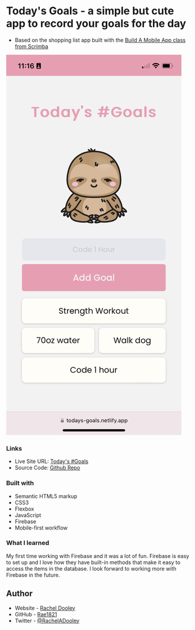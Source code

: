 # Today's Goals - a simple but cute app to record your goals for the day 


- Based on the shopping list app built with the [Build A Mobile App class from Scrimba](https://scrimba.com/learn/firebase/lets-build-a-mobile-app-with-firebase-co8de4dd39fd49db58b3e5ff8)


![](./images/screenshot.PNG)


### Links

- Live Site URL: [Today's #Goals](https://todays-goals.netlify.app)
- Source Code: [Github Repo](https://github.com/Rae1821/todays-goals-app.com)


### Built with

- Semantic HTML5 markup
- CSS3
- Flexbox
- JavaScript
- Firebase
- Mobile-first workflow

### What I learned

My first time working with Firebase and it was a lot of fun. Firebase is easy to set up and I love how they have built-in methods that make it easy to access the items in the database. I look forward to working more with Firebase in the future.


## Author

- Website - [Rachel Dooley](https://www.rachelandersondooley.com)
- GitHub - [Rae1821](https://www.github.com/Rae1821)
- Twitter - [@RachelADooley](https://www.twitter.com/RachelADooley)
